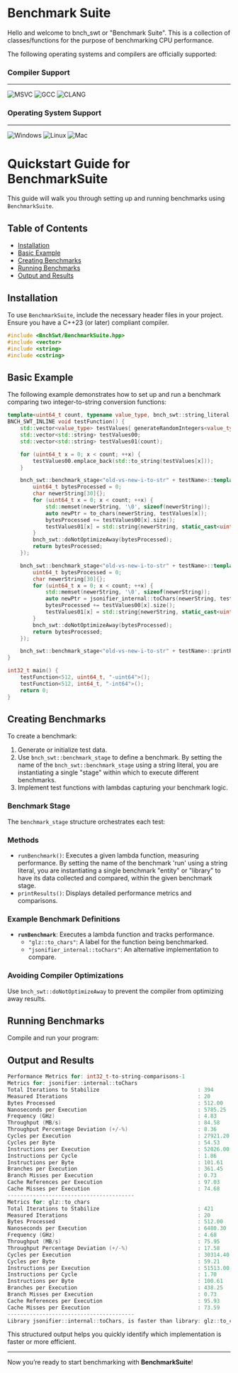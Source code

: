# Benchmark Suite

Hello and welcome to bnch_swt or "Benchmark Suite". This is a collection of classes/functions for the purpose of benchmarking CPU performance.

The following operating systems and compilers are officially supported:

### Compiler Support
----
![MSVC](https://img.shields.io/github/actions/workflow/status/RealTimeChris/BenchmarkSuite/MSVC-Windows.yml?style=plastic&logo=microsoft&logoColor=green&label=MSVC&labelColor=pewter&color=blue&branch=main)
![GCC](https://img.shields.io/github/actions/workflow/status/RealTimeChris/BenchmarkSuite/GCC-Ubuntu.yml?style=plastic&logo=linux&logoColor=green&label=GCC&labelColor=pewter&color=blue&branch=main)
![CLANG](https://img.shields.io/github/actions/workflow/status/RealTimeChris/BenchmarkSuite/CLANG-MacOS.yml?style=plastic&logo=apple&logoColor=green&label=CLANG&labelColor=pewter&color=blue&branch=main)

### Operating System Support
----
![Windows](https://img.shields.io/github/actions/workflow/status/RealTimeChris/BenchmarkSuite/MSVC-Windows.yml?style=plastic&logo=microsoft&logoColor=green&label=Windows&labelColor=pewter&color=blue&branch=main)
![Linux](https://img.shields.io/github/actions/workflow/status/RealTimeChris/BenchmarkSuite/GCC-Ubuntu.yml?style=plastic&logo=linux&logoColor=green&label=Linux&labelColor=pewter&color=blue&branch=main)
![Mac](https://img.shields.io/github/actions/workflow/status/RealTimeChris/BenchmarkSuite/CLANG-MacOS.yml?style=plastic&logo=apple&logoColor=green&label=MacOS&labelColor=pewter&color=blue&branch=main)

# Quickstart Guide for BenchmarkSuite

This guide will walk you through setting up and running benchmarks using `BenchmarkSuite`.

## Table of Contents
- [Installation](#installation)
- [Basic Example](#basic-example)
- [Creating Benchmarks](#creating-benchmarks)
- [Running Benchmarks](#running-benchmarks)
- [Output and Results](#output-and-results)

## Installation
To use `BenchmarkSuite`, include the necessary header files in your project. Ensure you have a C++23 (or later) compliant compiler.

```cpp
#include <BnchSwt/BenchmarkSuite.hpp>
#include <vector>
#include <string>
#include <cstring>
```

## Basic Example
The following example demonstrates how to set up and run a benchmark comparing two integer-to-string conversion functions:

```cpp
template<uint64_t count, typename value_type, bnch_swt::string_literal testName>
BNCH_SWT_INLINE void testFunction() {
    std::vector<value_type> testValues{ generateRandomIntegers<value_type>(count, sizeof(value_type) == 4 ? 10 : 20) };
    std::vector<std::string> testValues00;
    std::vector<std::string> testValues01(count);

    for (uint64_t x = 0; x < count; ++x) {
        testValues00.emplace_back(std::to_string(testValues[x]));
    }

    bnch_swt::benchmark_stage<"old-vs-new-i-to-str" + testName>::template runBenchmark<"glz::to_chars", "CYAN">([&] {
        uint64_t bytesProcessed = 0;
        char newerString[30]{};
        for (uint64_t x = 0; x < count; ++x) {
            std::memset(newerString, '\0', sizeof(newerString));
            auto newPtr = to_chars(newerString, testValues[x]);
            bytesProcessed += testValues00[x].size();
            testValues01[x] = std::string{newerString, static_cast<uint64_t>(newPtr - newerString)};
        }
        bnch_swt::doNotOptimizeAway(bytesProcessed);
        return bytesProcessed;
    });

    bnch_swt::benchmark_stage<"old-vs-new-i-to-str" + testName>::template runBenchmark<"jsonifier_internal::toChars", "CYAN">([&] {
        uint64_t bytesProcessed = 0;
        char newerString[30]{};
        for (uint64_t x = 0; x < count; ++x) {
            std::memset(newerString, '\0', sizeof(newerString));
            auto newPtr = jsonifier_internal::toChars(newerString, testValues[x]);
            bytesProcessed += testValues00[x].size();
            testValues01[x] = std::string{newerString, static_cast<uint64_t>(newPtr - newerString)};
        }
        bnch_swt::doNotOptimizeAway(bytesProcessed);
        return bytesProcessed;
    });

    bnch_swt::benchmark_stage<"old-vs-new-i-to-str" + testName>::printResults(true, false);
}

int32_t main() {
    testFunction<512, uint64_t, "-uint64">();
    testFunction<512, int64_t, "-int64">();
    return 0;
}
```

## Creating Benchmarks
To create a benchmark:
1. Generate or initialize test data.
2. Use `bnch_swt::benchmark_stage` to define a benchmark. By setting the name of the `bnch_swt::benchmark_stage` using a string literal, you are instantiating a single "stage" within which to execute different benchmarks.
3. Implement test functions with lambdas capturing your benchmark logic.

### Benchmark Stage
The `benchmark_stage` structure orchestrates each test:

### Methods
- `runBenchmark()`: Executes a given lambda function, measuring performance. By setting the name of the benchmark 'run' using a string literal, you are instantiating a single benchmark "entity" or "library" to have its data collected and compared, within the given benchmark stage.
- `printResults()`: Displays detailed performance metrics and comparisons.

### Example Benchmark Definitions
- **`runBenchmark`**: Executes a lambda function and tracks performance.
  - `"glz::to_chars"`: A label for the function being benchmarked.
  - `"jsonifier_internal::toChars"`: An alternative implementation to compare.

### Avoiding Compiler Optimizations
Use `bnch_swt::doNotOptimizeAway` to prevent the compiler from optimizing away results.

## Running Benchmarks
Compile and run your program:

## Output and Results
```c
Performance Metrics for: int32_t-to-string-comparisons-1
Metrics for: jsonifier::internal::toChars
Total Iterations to Stabilize                               : 394
Measured Iterations                                         : 20
Bytes Processed                                             : 512.00
Nanoseconds per Execution                                   : 5785.25
Frequency (GHz)                                             : 4.83
Throughput (MB/s)                                           : 84.58
Throughput Percentage Deviation (+/-%)                      : 8.36
Cycles per Execution                                        : 27921.20
Cycles per Byte                                             : 54.53
Instructions per Execution                                  : 52026.00
Instructions per Cycle                                      : 1.86
Instructions per Byte                                       : 101.61
Branches per Execution                                      : 361.45
Branch Misses per Execution                                 : 0.73
Cache References per Execution                              : 97.03
Cache Misses per Execution                                  : 74.68
----------------------------------------
Metrics for: glz::to_chars
Total Iterations to Stabilize                               : 421
Measured Iterations                                         : 20
Bytes Processed                                             : 512.00
Nanoseconds per Execution                                   : 6480.30
Frequency (GHz)                                             : 4.68
Throughput (MB/s)                                           : 75.95
Throughput Percentage Deviation (+/-%)                      : 17.58
Cycles per Execution                                        : 30314.40
Cycles per Byte                                             : 59.21
Instructions per Execution                                  : 51513.00
Instructions per Cycle                                      : 1.70
Instructions per Byte                                       : 100.61
Branches per Execution                                      : 438.25
Branch Misses per Execution                                 : 0.73
Cache References per Execution                              : 95.93
Cache Misses per Execution                                  : 73.59
----------------------------------------
Library jsonifier::internal::toChars, is faster than library: glz::to_chars, by roughly: 11.36%.
```

This structured output helps you quickly identify which implementation is faster or more efficient.

---

Now you’re ready to start benchmarking with **BenchmarkSuite**!

